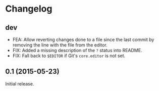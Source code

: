 Changelog
=========

dev
---

* FEA: Allow reverting changes done to a file since the last commit by removing
  the line with the file from the editor.
* FIX: Added a missing description of the `?` status into README.
* FIX: Fall back to `$EDITOR` if Git's `core.editor` is not set.

0.1 (2015-05-23)
----------------

Initial release.
